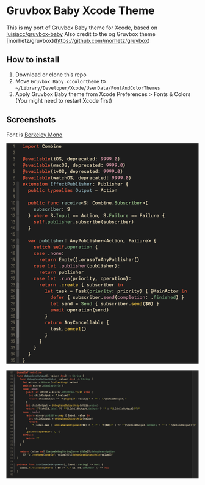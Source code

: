 # Gruvbox Baby Xcode Theme

This is my port of Gruvbox Baby theme for Xcode, based on [luisiacc/gruvbox-baby](https://github.com/luisiacc/gruvbox-baby)
Also credit to the og Gruvbox theme [morhetz/gruvbox)(https://github.com/morhetz/gruvbox)

## How to install

1. Download or clone this repo
2. Move `Gruvbox Baby.xccolortheme` to `~/Library/Developer/Xcode/UserData/FontAndColorThemes`
3. Apply Gruvbox Baby theme from Xcode Preferences > Fonts & Colors (You might need to restart Xcode first)

## Screenshots

Font is [Berkeley Mono](https://berkeleygraphics.com/typefaces/berkeley-mono/)

![](./gruvbox-baby.png)

![](./gruvbox-baby-2.png)

